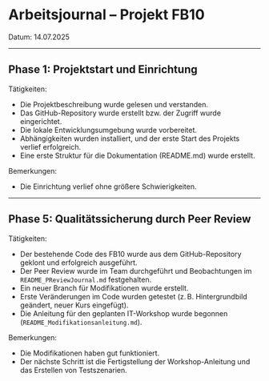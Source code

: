 # Arbeitsjournal – Projekt FB10

Datum: 14.07.2025

---

## Phase 1: Projektstart und Einrichtung

Tätigkeiten:
- Die Projektbeschreibung wurde gelesen und verstanden.
- Das GitHub-Repository wurde erstellt bzw. der Zugriff wurde eingerichtet.
- Die lokale Entwicklungsumgebung wurde vorbereitet.
- Abhängigkeiten wurden installiert, und der erste Start des Projekts verlief erfolgreich.
- Eine erste Struktur für die Dokumentation (README.md) wurde erstellt.

Bemerkungen:
- Die Einrichtung verlief ohne größere Schwierigkeiten.

---

## Phase 5: Qualitätssicherung durch Peer Review

Tätigkeiten:
- Der bestehende Code des FB10 wurde aus dem GitHub-Repository geklont und erfolgreich ausgeführt.
- Der Peer Review wurde im Team durchgeführt und Beobachtungen im `README_PReviewJournal.md` festgehalten.
- Ein neuer Branch für Modifikationen wurde erstellt.
- Erste Veränderungen im Code wurden getestet (z. B. Hintergrundbild geändert, neuer Kurs eingefügt).
- Die Anleitung für den geplanten IT-Workshop wurde begonnen (`README_Modifikationsanleitung.md`).

Bemerkungen:
- Die Modifikationen haben gut funktioniert.
- Der nächste Schritt ist die Fertigstellung der Workshop-Anleitung und das Erstellen von Testszenarien.
